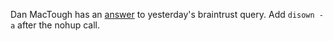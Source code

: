 Dan MacTough has an <a href="https://github.com/scripting/Scripting-News/issues/144#issuecomment-575417994">answer</a> to yesterday's braintrust query. Add <code>disown -a</code> after the nohup call. 

